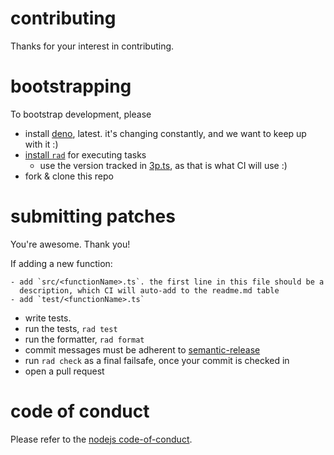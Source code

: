 # contributing

Thanks for your interest in contributing.

# bootstrapping

To bootstrap development, please

- install [deno](https://deno.land/), latest. it's changing constantly, and we
  want to keep up with it :)
- [install `rad`](https://github.com/cdaringe/rad#install) for executing tasks
  - use the version tracked in [3p.ts](./../.rad/3p.ts), as that is what CI will
    use :)
- fork & clone this repo

# submitting patches

You're awesome. Thank you!

If adding a new function:

    - add `src/<functionName>.ts`. the first line in this file should be a
      description, which CI will auto-add to the readme.md table
    - add `test/<functionName>.ts`

- write tests.
- run the tests, `rad test`
- run the formatter, `rad format`
- commit messages must be adherent to
  [semantic-release](https://github.com/semantic-release/semantic-release#commit-message-format)
- run `rad check` as a final failsafe, once your commit is checked in
- open a pull request

# code of conduct

Please refer to the
[nodejs code-of-conduct](https://github.com/nodejs/node/blob/main/CODE_OF_CONDUCT.md).
